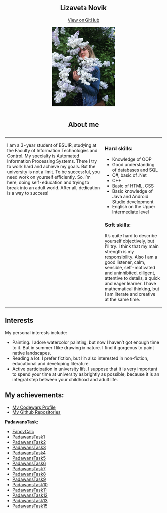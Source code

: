 <html lang="en-US">
	  <body>
	<section class="page-header" align = "center">
      <h1 class="project-name" align = "center"><strong>Lizaveta Novik</strong></h1>
       <p align = "center"> <a href="https://github.com/lizanovik/lizanovik.github.io" class="btn">View on GitHub</a></p>
		<p align = "center"><img src="photo.JPG" height="255" ></p>
		</section>
 <section class="main-content">
<table width="100%" cellspacing="0" cellpadding="5">
	<caption> <h1 id="about-me">About me</h1> </caption>
   <tr> 
    <td width="300" valign = "top">
<p> I am a 3-year student of BSUIR, studying at the Faculty of Information Technologies and Control.
My specialty is Automated Information Processing Systems. 
There I try to work hard and achieve my goals. 
But the university is not a limit. 
To be successful, you need work on yourself efficiently. 
So, I’m here, doing self-education and trying to break into an adult world.
 After all, dedication is a way to success! </p>
</td>
    <td valign="top">
	<h3><strong> Hard skills: </strong></h3>
	<ul>
		<li>Knowledge of OOP</li>
		<li>Good understanding of databases and SQL</li>
		<li>C#, basic of .Net</li>
		<li>C++</li>
		<li>Basic of HTML, CSS</li>
		<li>Basic knowledge of Java and Android Studio development</li>
		<li>English on the Upper Intermediate level</li>
	</ul>
	<h3><strong> Soft skills: </strong></h3>
		<p>It’s quite hard to describe yourself objectively, but I'll try. 
		I think that my main strength is my responsibility. 
		Also I am a good listener, calm, sensible, self-motivated and uninhibited, diligent, attentive to details, a quick and eager learner. 
		I have mathematical thinking, but I am literate and creative at the same time.</p>
</td>
   </tr>
</table>
	<h2><strong>Interests</strong></h2>
<p>My personal interests include:</p>
	<ul>
		<li>Painting. I adore watercolor painting, but now I haven’t got enough time to it.
		 But in summer I like drawing in nature. I find it gorgeous to paint native landscapes.</li>
		<li>Reading a lot. I prefer fiction, but I’m also interested in non-fiction, educational and developing literature.</li>
		<li>Active participation in university life. I suppose that It is very important to spend your time at university as brightly as possible, 
		because it is an integral step between your childhood and adult life.</li>
	</ul>
	<h2><strong>My achievements: </strong></h2>
	 <ul>
		<li> <a href="https://www.codewars.com/users/liza_novik" class="btn">My Codewars Profile</a></li>
		<li><a href="https://github.com/lizanovik?tab=repositories" class="btn">My Github Repositories</a></li>
	</ul>
	 <p><strong>PadawansTask: </strong></p>
	 <ul>
		<li> <a href="https://github.com/lizanovik/FancyCalc" class="btn">FancyCalc</a></li>
		<li> <a href="https://github.com/lizanovik/padawanstask1" class="btn">PadawansTask1</a></li>
		<li> <a href="https://github.com/lizanovik/padawanstask2" class="btn">PadawansTask2</a></li>
		<li> <a href="https://github.com/lizanovik/padawanstask3" class="btn">PadawansTask3</a></li>
		<li> <a href="https://github.com/lizanovik/padawanstask4" class="btn">PadawansTask4</a></li>
		<li> <a href="https://github.com/lizanovik/padawanstask5" class="btn">PadawansTask5</a></li>
		<li> <a href="https://github.com/lizanovik/padawanstask6" class="btn">PadawansTask6</a></li>
		<li> <a href="https://github.com/lizanovik/padawanstask7" class="btn">PadawansTask7</a></li>
		<li> <a href="https://github.com/lizanovik/padawanstask8" class="btn">PadawansTask8</a></li>
		<li> <a href="https://github.com/lizanovik/padawanstask9" class="btn">PadawansTask9</a></li>
		<li> <a href="https://github.com/lizanovik/padawanstask10" class="btn">PadawansTask10</a></li>
		<li> <a href="https://github.com/lizanovik/padawanstask11" class="btn">PadawansTask11</a></li>
		<li> <a href="https://github.com/lizanovik/padawanstask12" class="btn">PadawansTask12</a></li>
		<li> <a href="https://github.com/lizanovik/padawanstask13" class="btn">PadawansTask13</a></li>
		<li> <a href="https://github.com/lizanovik/padawanstask15" class="btn">PadawansTask15</a></li>
	</ul>
</section>
</body>
</html>
